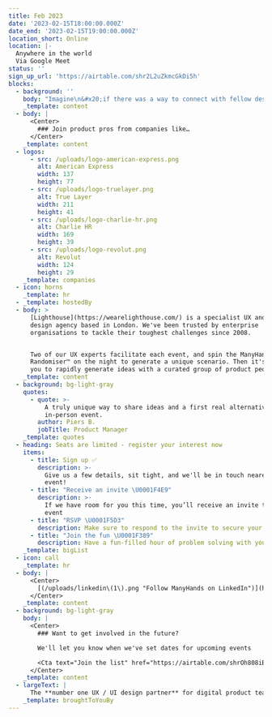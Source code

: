 ```yaml
---
title: Feb 2023
date: '2023-02-15T18:00:00.000Z'
date_end: '2023-02-15T19:00:00.000Z'
location_short: Online
location: |-
  Anywhere in the world
  Via Google Meet
status: ''
sign_up_url: 'https://airtable.com/shr2L2uZkmcGkDi5h'
blocks:
  - background: ''
    body: "Imagine\n&#x20;if there was a way to connect with fellow designers around the world&#x20;\nwho work at top innovative products, and get creative together on a fun&#x20;\nUX challenge you likely haven’t encountered before...\n\n* A social network *for* rockstars? \U0001F3B8\n* A banking app *for* astronauts? \U0001F469‍\U0001F680\n* A task management tool *for* librarians? \U0001F4DA\n\nSpoiler alert: you can, it’s free, and you don’t even have to leave your house.\n"
    _template: content
  - body: |
      <Center>
        ### Join product pros from companies like…
      </Center>
    _template: content
  - logos:
      - src: /uploads/logo-american-express.png
        alt: American Express
        width: 137
        height: 77
      - src: /uploads/logo-truelayer.png
        alt: True Layer
        width: 211
        height: 41
      - src: /uploads/logo-charlie-hr.png
        alt: Charlie HR
        width: 169
        height: 39
      - src: /uploads/logo-revolut.png
        alt: Revolut
        width: 124
        height: 29
    _template: companies
  - icon: horns
    _template: hr
  - _template: hostedBy
  - body: >
      [Lighthouse](https://wearelighthouse.com/) is a specialist UX and UI
      design agency based in London. We've been trusted by enterprise
      organisations to tackle their toughest challenges since 2008.


      Two of our UX experts facilitate each event, and spin the ManyHands
      Randomiser™ on the night to generate a unique scenario. Then it's over to
      you to rapidly generate ideas with a curated group of product people.
    _template: content
  - background: bg-light-gray
    quotes:
      - quote: >-
          A truly unique way to share ideas and a first real alternative to an
          in-person event.
        author: Piers B.
        jobTitle: Product Manager
    _template: quotes
  - heading: Seats are limited - register your interest now
    items:
      - title: Sign up ✅
        description: >-
          Give us a few details, sit tight, and we'll be in touch nearer the
          event!
      - title: "Receive an invite \U0001F4E9"
        description: >-
          If we have room for you this time, you’ll receive an invite to the
          event
      - title: "RSVP \U0001F5D3️"
        description: Make sure to respond to the invite to secure your seat
      - title: "Join the fun \U0001F389"
        description: Have a fun-filled hour of problem solving with your new best mates
    _template: bigList
  - icon: call
    _template: hr
  - body: |
      <Center>
        [(/uploads/linkedin\(1\).png "Follow ManyHands on LinkedIn")](https://uk.linkedin.com/company/manyhands-from-lighthouse)
      </Center>
    _template: content
  - background: bg-light-gray
    body: |
      <Center>
        ### Want to get involved in the future?

        We'll let you know when we've set dates for upcoming events

        <Cta text="Join the list" href="https://airtable.com/shrOh808iBDVo9Ne1" />
      </Center>
    _template: content
  - largeText: |
      The **number one UX / UI design partner** for digital product teams
    _template: broughtToYouBy
---
```

